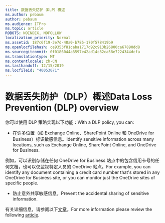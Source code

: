 ```yaml
---
title: 数据丢失防护（DLP）概述
ms.author: pebaum
author: pebaum
ms.audience: ITPro
ms.topic: article
ROBOTS: NOINDEX, NOFOLLOW
localization_priority: Normal
ms.assetid: 187c6f19-3e7d-48a0-b785-170f578419b9
ms.openlocfilehash: ce9353f81caba1717d92c913b26800ca67890dd8
ms.sourcegitcommit: 0f0186044a3597e42ad14c32ca58e7224344dcfa
ms.translationtype: MT
ms.contentlocale: zh-CN
ms.lasthandoff: 12/15/2019
ms.locfileid: "40053071"
---
```

# <a name="data-loss-prevention-dlp-overview"></a><span data-ttu-id="0d862-102">数据丢失防护（DLP）概述</span><span class="sxs-lookup"><span data-stu-id="0d862-102">Data Loss Prevention (DLP) overview</span></span>

<span data-ttu-id="0d862-103">你可以使用 DLP 策略实现以下功能：</span><span class="sxs-lookup"><span data-stu-id="0d862-103">With a DLP policy, you can:</span></span>

- <span data-ttu-id="0d862-104">在许多位置（如 Exchange Online、SharePoint Online 和 OneDrive for Business）标识敏感信息。</span><span class="sxs-lookup"><span data-stu-id="0d862-104">Identify sensitive information across many locations, such as Exchange Online, SharePoint Online, and OneDrive for Business.</span></span>


<span data-ttu-id="0d862-105">例如，可以识别存储在任何 OneDrive for Business 站点中的包含信用卡号的任何文档，也可以仅监视特定人员的 OneDrive 站点。</span><span class="sxs-lookup"><span data-stu-id="0d862-105">For example, you can identify any document containing a credit card number that's stored in any OneDrive for Business site, or you can monitor just the OneDrive sites of specific people.</span></span>

- <span data-ttu-id="0d862-106">防止意外共享敏感信息。</span><span class="sxs-lookup"><span data-stu-id="0d862-106">Prevent the accidental sharing of sensitive information.</span></span>


<span data-ttu-id="0d862-107">有关详细信息，请参阅以下[文章](https://docs.microsoft.com/office365/securitycompliance/data-loss-prevention-policies)。</span><span class="sxs-lookup"><span data-stu-id="0d862-107">For more information please review the following [article](https://docs.microsoft.com/office365/securitycompliance/data-loss-prevention-policies).</span></span>

